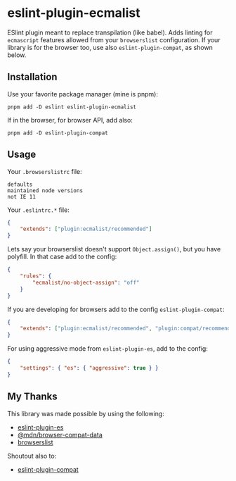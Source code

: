 # eslint-plugin-ecmalist

ESlint plugin meant to replace transpilation (like babel). Adds linting for
`ecmascript` features allowed from your `browserslist` configuration. If your library
is for the browser too, use also `eslint-plugin-compat`, as shown below.

## Installation

Use your favorite package manager (mine is pnpm):

`pnpm add -D eslint eslint-plugin-ecmalist`

If in the browser, for browser API, add also:

`pnpm add -D eslint-plugin-compat`

## Usage

Your `.browserslistrc` file:

```
defaults
maintained node versions
not IE 11
```

Your `.eslintrc.*` file:

```json
{
    "extends": ["plugin:ecmalist/recommended"]
}
```

Lets say your browserslist doesn't support `Object.assign()`, but you have polyfill.
In that case add to the config:

```json
{
    "rules": {
        "ecmalist/no-object-assign": "off"
    }
}
```

If you are developing for browsers add to the config `eslint-plugin-compat`:

```json
{
    "extends": ["plugin:ecmalist/recommended", "plugin:compat/recommended"]
}
```

For using aggressive mode from `eslint-plugin-es`, add to the config:

```json
{
    "settings": { "es": { "aggressive": true } }
}
```

## My Thanks

This library was made possible by using the following:

-   [eslint-plugin-es](https://github.com/mysticatea/eslint-plugin-es)
-   [@mdn/browser-compat-data](https://github.com/mdn/browser-compat-data)
-   [browserslist](https://github.com/browserslist/browserslist)

Shoutout also to:

-   [eslint-plugin-compat](https://github.com/amilajack/eslint-plugin-compat)
